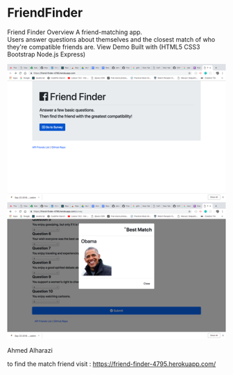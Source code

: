 # FriendFinder
Friend Finder Overview A friend-matching app.  
Users answer questions about themselves and the closest match of who they're compatible friends are. 
View Demo Built with (HTML5 CSS3 Bootstrap Node.js Express)


![app image](image/pic1.png)
![app image](image/pic2.png)

Ahmed Alharazi

to find the match friend visit : https://friend-finder-4795.herokuapp.com/

